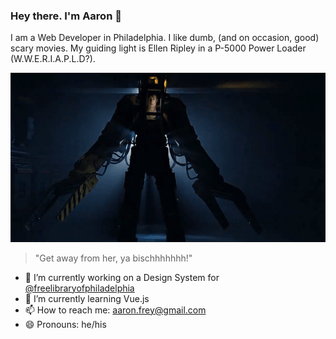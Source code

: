 ### Hey there. I'm Aaron 👋

 I am a Web Developer in Philadelphia. I like dumb, (and on occasion, good) scary movies. My guiding light is Ellen Ripley in a P-5000 Power Loader (W.W.E.R.I.A.P.L.D?).

<p align="center">
  <img src="./images/powerloader.gif?raw=true" alt="Get away from her..."/>
</p>

> "Get away from her, ya bischhhhhhh!"

- 🔭 I’m currently working on a Design System for [@freelibraryofphiladelphia](https://github.com/freelibraryofphiladelphia)
- 🌱 I’m currently learning Vue.js
- 📫 How to reach me: [aaron.frey@gmail.com](mailto:aaron.frey@gmail.com)
- 😄 Pronouns: he/his
